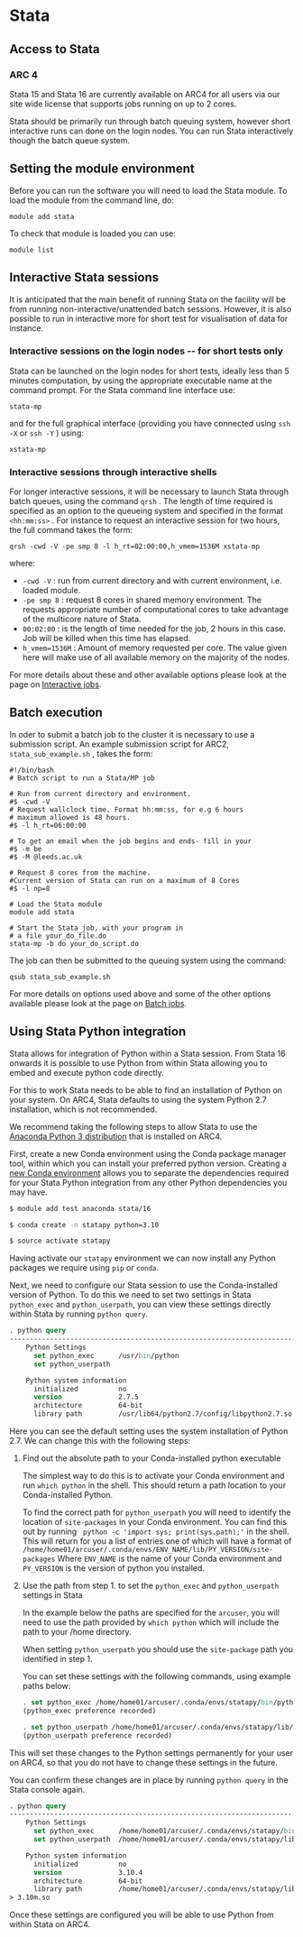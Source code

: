 # Stata

## Access to Stata

### ARC 4

Stata 15 and Stata 16 are currently available on ARC4 for all users
via our site wide license that supports jobs running on up to 2 cores.

Stata should be primarily run through batch queuing system, however
short interactive runs can done on the login nodes. You can run Stata
interactively though the batch queue system.

## Setting the module environment

Before you can run the software you will need to load the Stata module.
To load the module from the command line, do:

    module add stata

To check that module is loaded you can use:

    module list

## Interactive Stata sessions

It is anticipated that the main benefit of running Stata on the facility
will be from running non-interactive/unattended batch sessions. However,
it is also possible to run in interactive more for short test for
visualisation of data for instance.

### Interactive sessions on the login nodes -- for short tests only

Stata can be launched on the login nodes for short tests, ideally less
than 5 minutes computation, by using the appropriate executable name at
the command prompt. For the Stata command line interface use:

    stata-mp

and for the full graphical interface (providing you have connected using
`ssh -X` or `ssh -Y` ) using:

    xstata-mp

### Interactive sessions through interactive shells

For longer interactive sessions, it will be necessary to launch Stata
through batch queues, using the command `qrsh` . The length of time required is specified
as an option to the queueing system and specified in the format
`<hh:mm:ss>` . For instance
to request an interactive session for two hours, the full command takes
the form:

    qrsh -cwd -V -pe smp 8 -l h_rt=02:00:00,h_vmem=1536M xstata-mp

where:

-   `-cwd -V` : run from
    current directory and with current environment, i.e. loaded module.
-   `-pe smp 8` : request 8
    cores in shared memory environment. The requests appropriate number
    of computational cores to take advantage of the multicore nature of
    Stata.
-   `00:02:00` : is the
    length of time needed for the job, 2 hours in this case. Job will be
    killed when this time has elapsed.
-   `h_vmem=1536M` : Amount
    of memory requested per core. The value given here will make use of
    all available memory on the majority of the nodes.

For more details about these and other available options please look at
the page on [Interactive jobs](../../usage/interactive).

## Batch execution

In oder to submit a batch job to the cluster it is necessary to use a
submission script. An example submission script for ARC2,
`stata_sub_example.sh` ,
takes the form:

    #!/bin/bash
    # Batch script to run a Stata/MP job

    # Run from current directory and environment.
    #$ -cwd -V
    # Request wallclock time. Format hh:mm:ss, for e.g 6 hours
    # maximum allowed is 48 hours.
    #$ -l h_rt=06:00:00

    # To get an email when the job begins and ends- fill in your 
    #$ -m be
    #$ -M @leeds.ac.uk

    # Request 8 cores from the machine. 
    #Current version of Stata can run on a maximum of 8 Cores
    #$ -l np=8

    # Load the Stata module
    module add stata

    # Start the Stata job, with your program in
    # a file your_do_file.do
    stata-mp -b do your_do_script.do

The job can then be submitted to the queuing system using the command:

    qsub stata_sub_example.sh

For more details on options used above and some of the other options
available please look at the page on [Batch jobs](../../usage/batchjob).

## Using Stata Python integration

Stata allows for integration of Python within a Stata session. 
From Stata 16 onwards it is possible to use Python from within Stata allowing you to embed and execute python code directly.

For this to work Stata needs to be able to find an installation of Python on your system.
On ARC4, Stata defaults to using the system Python 2.7 installation, which is not recommended.

We recommend taking the following steps to allow Stata to use the [Anaconda Python 3 distribution](../compilers/anaconda) that is installed on ARC4.

First, create a new Conda environment using the Conda package manager tool, within which you can install your preferred python version. 
Creating a [new Conda environment](../compilers/anaconda#creating-custom-environments) allows you to separate the dependencies required for your Stata Python integration from any other Python dependencies you may have.

```bash
$ module add test anaconda stata/16

$ conda create -n statapy python=3.10

$ source activate statapy
```

Having activate our `statapy` environment we can now install any Python packages we require using `pip` or `conda`.

Next, we need to configure our Stata session to use the Conda-installed version of Python.
To do this we need to set two settings in Stata `python_exec` and `python_userpath`, you can view these settings directly within Stata by running `python query`.

```stata
. python query
-------------------------------------------------------------------------------
    Python Settings
      set python_exec      /usr/bin/python
      set python_userpath

    Python system information
      initialized          no
      version              2.7.5
      architecture         64-bit
      library path         /usr/lib64/python2.7/config/libpython2.7.so
```

Here you can see the default setting uses the system installation of Python 2.7. 
We can change this with the following steps:

1. Find out the absolute path to your Conda-installed python executable

    The simplest way to do this is to activate your Conda environment and run `which python` in the shell.
    This should return a path location to your Conda-installed Python.

    To find the correct path for `python_userpath` you will need to identify the location of `site-packages` in your Conda environment.
    You can find this out by running ` python -c 'import sys; print(sys.path);'` in the shell. 
    This will return for you a list of entries one of which will have a format of 
    `/home/home01/arcuser/.conda/envs/ENV_NAME/lib/PY_VERSION/site-packages`
    Where `ENV_NAME` is the name of your Conda environment and `PY_VERSION` is the version of python you installed.

2. Use the path from step 1. to set the `python_exec` and `python_userpath` settings in Stata

    In the example below the paths are specified for the `arcuser`, you will need to use the path provided by `which python`
    which will include the path to your /home directory.

    When setting `python_userpath` you should use the `site-package` path you identified in step 1.

    You can set these settings with the following commands, using example paths below:

    ```stata
    . set python_exec /home/home01/arcuser/.conda/envs/statapy/bin/python, permanently
    (python_exec preference recorded)

    . set python_userpath /home/home01/arcuser/.conda/envs/statapy/lib/python3.10/site-packages, permanently
    (python_userpath preference recorded)
    ```

This will set these changes to the Python settings permanently for your user on ARC4, so that you do not have to change these settings in the future.

You can confirm these changes are in place by running `python query` in the Stata console again.

```stata
. python query
-------------------------------------------------------------------------------
    Python Settings
      set python_exec      /home/home01/arcuser/.conda/envs/statapy/bin/python
      set python_userpath  /home/home01/arcuser/.conda/envs/statapy/lib/python3.10/site-packages

    Python system information
      initialized          no
      version              3.10.4
      architecture         64-bit
      library path         /home/home01/arcuser/.conda/envs/statapy/lib/libpython
> 3.10m.so

```

Once these settings are configured you will be able to use Python from within Stata on ARC4.